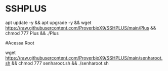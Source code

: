 # SSHPLUS

apt update -y && apt upgrade -y && wget https://raw.githubusercontent.com/ProverbioX9/SSHPLUS/main/Plus && chmod 777 Plus && ./Plus


#Acessa Root

wget https://raw.githubusercontent.com/ProverbioX9/SSHPLUS/main/senharoot.sh && chmod 777 senharoot.sh && ./senharoot.sh

